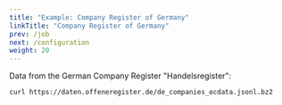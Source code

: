 ```yaml
---
title: "Example: Company Register of Germany"
linkTitle: "Company Register of Germany"
prev: /job
next: /configuration
weight: 20
---
```


Data from the German Company Register "Handelsregister":
```sh
curl https://daten.offeneregister.de/de_companies_ocdata.jsonl.bz2
```
